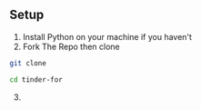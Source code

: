## Setup
1. Install Python on your machine if you haven't
2. Fork The Repo then clone
```bash
git clone 

cd tinder-for
```
3. 